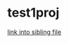 # test1proj

[link into sibling file](https://github.com/duneroadrunner/test1proj/blob/master/README2.md#title2)
